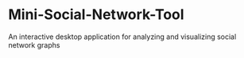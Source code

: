 # Mini-Social-Network-Tool
An interactive desktop application for analyzing and visualizing social network graphs
